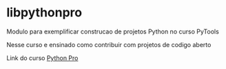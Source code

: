 # libpythonpro
Modulo para exemplificar construcao de projetos Python no curso PyTools

Nesse curso e ensinado como contribuir com projetos de codigo aberto 

Link do curso [Python Pro](https://pythonptobr.appspot.com/)
